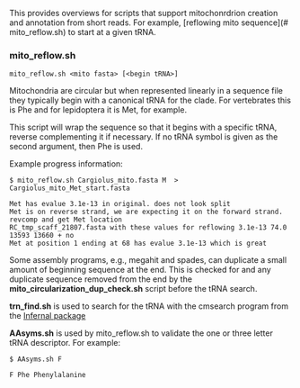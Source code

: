 This provides overviews for scripts that support mitochonrdrion creation and annotation from short reads. For example, [reflowing mito sequence](# mito_reflow.sh) to start at a given tRNA.

### mito_reflow.sh

```mito_reflow.sh <mito fasta> [<begin tRNA>]```

Mitochondria are circular but when represented linearly in a sequence file they typically begin with a canonical tRNA for the clade.
For vertebrates this is Phe and for lepidoptera it is Met, for example.

This script will wrap the sequence so that it begins with a specific tRNA, reverse complementing it if necessary.
If no tRNA symbol is given as the second argument, then Phe is used.

Example progress information:
```
$ mito_reflow.sh Cargiolus_mito.fasta M  > Cargiolus_mito_Met_start.fasta

Met has evalue 3.1e-13 in original. does not look split
Met is on reverse strand, we are expecting it on the forward strand. revcomp and get Met location
RC_tmp_scaff_21807.fasta with these values for reflowing 3.1e-13 74.0 13593 13660 + no
Met at position 1 ending at 68 has evalue 3.1e-13 which is great
```

Some assembly programs, e.g., megahit and spades, can duplicate a small amount of beginning sequence at the end.
This is checked for and any duplicate sequence removed from the end by the **mito_circularization_dup_check.sh** script before the tRNA search.

**trn_find.sh** is used to search for the tRNA with the cmsearch program from the [Infernal package](http://eddylab.org/infernal/)

**AAsyms.sh** is used by mito_reflow.sh to validate the one or three letter tRNA descriptor. For example:
```
$ AAsyms.sh F

F Phe Phenylalanine
```
